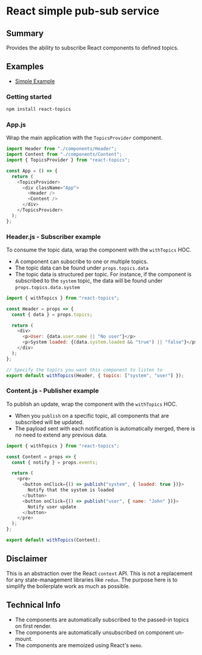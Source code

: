 # React simple pub-sub service

## Summary
Provides the ability to subscribe React components to defined topics.

## Examples
- [Simple Example](https://github.com/danielberigoi/react-topics/tree/master/examples/simple)

### Getting started

```bash
npm install react-topics
```

### App.js

Wrap the main application with the `TopicsProvider` component.

```javascript
import Header from "./components/Header";
import Content from "./components/Content";
import { TopicsProvider } from "react-topics";

const App = () => {
  return (
    <TopicsProvider>
      <div className="App">
        <Header />
        <Content />
      </div>
    </TopicsProvider>
  );
};
```

### Header.js - Subscriber example

To consume the topic data, wrap the component with the `withTopics` HOC.

- A component can subscribe to one or multiple topics.
- The topic data can be found under `props.topics.data`
- The topic data is structured per topic. For instance, if the component is subscribed to the `system` topic, the data will be found under `props.topics.data.system`

```javascript
import { withTopics } from "react-topics";

const Header = props => {
  const { data } = props.topics;

  return (
    <div>
      <p>User: {data.user.name || "No user"}</p>
      <p>System loaded: {(data.system.loaded && "true") || "false"}</p>
    </div>
  );
};

// Specify the topics you want this component to listen to
export default withTopics(Header, { topics: ["system", "user"] });
```

### Content.js - Publisher example

To publish an update, wrap the component with the `withTopics` HOC.

- When you `publish` on a specific topic, all components that are subscribed will be updated.
- The payload sent with each notification is automatically merged, there is no need to extend any previous data.

```javascript
import { withTopics } from "react-topics";

const Content = props => {
  const { notify } = props.events;

  return (
    <pre>
      <button onClick={() => publish("system", { loaded: true })}>
        Notify that the system is loaded
      </button>
      <button onClick={() => publish("user", { name: "John" })}>
        Notify user update
      </button>
    </pre>
  );
};

export default withTopics(Content);
```

## Disclaimer
This is an abstraction over the React `context` API. This is not a replacement for any state-management libraries like `redux`.
The purpose here is to simplify the boilerplate work as much as possible.

## Technical Info
- The components are automatically subscribed to the passed-in topics on first render.
- The components are automatically unsubscribed on component un-mount.
- The components are memoized using React's `memo`.
